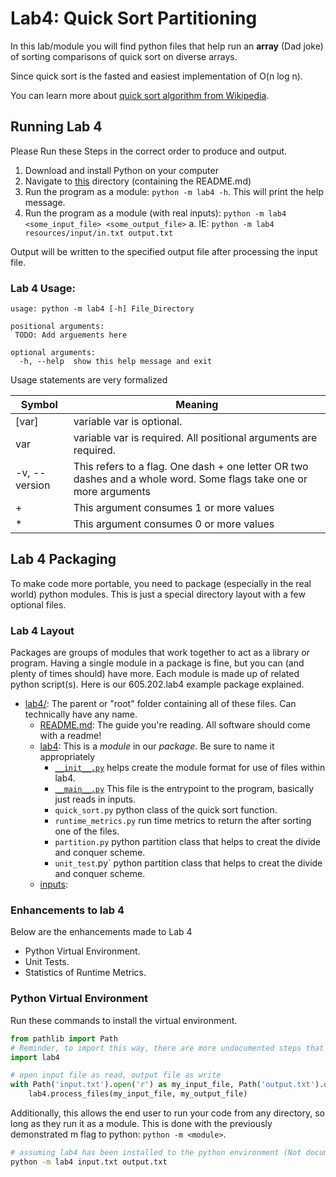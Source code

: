 # Lab4: Quick Sort Partitioning

In this lab/module you will find python files that help run an **array** (Dad joke) of sorting comparisons of quick sort on diverse arrays.

Since quick sort is the fasted and easiest implementation of O(n log n). 

You can learn more about [quick sort algorithm from Wikipedia](https://en.wikipedia.org/wiki/Quicksort).

## Running Lab 4
Please Run these Steps in the correct order to produce and output.

1. Download and install Python on your computer
2. Navigate to [this](.) directory (containing the README.md)
3. Run the program as a module: `python -m lab4 -h`. This will print the help message.
4. Run the program as a module (with real inputs): `python -m lab4 <some_input_file> <some_output_file>`
   a. IE: `python -m lab4 resources/input/in.txt output.txt`

Output will be written to the specified output file after processing the input file.

### Lab 4 Usage:

```commandline
usage: python -m lab4 [-h] File_Directory

positional arguments:
 TODO: Add arguements here

optional arguments:
  -h, --help  show this help message and exit
```

Usage statements are very formalized

| Symbol        | Meaning                                                                                                            |
|---------------|--------------------------------------------------------------------------------------------------------------------|
| [var]         | variable var is optional.                                                                                          |
| var           | variable var is required. All positional arguments are required.                                                   |
| -v, --version | This refers to a flag. One dash + one letter OR two dashes and a whole word. Some flags take one or more arguments |
| +             | This argument consumes 1 or more values                                                                            |
| *             | This argument consumes 0 or more values                                                                            |

## Lab 4 Packaging

To make code more portable, you need to package (especially in the real world) python modules. This is just a special
directory layout with a few optional files.

### Lab 4 Layout

Packages are groups of modules that work together to act as a library or program. Having a single module in a package is
fine, but you can (and plenty of times should) have more. Each module is made up of related python script(s). Here is our
605.202.lab4 example package explained.

* [lab4/](.): The parent or "root" folder containing all of these files. Can technically have any name.
    * [README.md](README.md):
      The guide you're reading. All software should come with a readme!
    * [lab4](lab4/): 
      This is a *module* in our *package*. Be sure to name it appropriately
      * [`__init__.py`](lab4/__init__.py) 
        helps create the module format for use of files within lab4.
      * [`__main__.py`](lab4/__main__.py) 
        This file is the entrypoint to the program, basically just reads in inputs.
      * `quick_sort.py` 
        python class of the quick sort function.
      * `runtime_metrics.py` 
        run time metrics to return the after sorting one of the files.
      * `partition.py`
        python partition class that helps to creat the divide and conquer scheme. 
      * `unit_test`.py`
        python partition class that helps to creat the divide and conquer scheme.
    * [inputs](resources/input/Lab4_Inputs): 

### Enhancements to lab 4
Below are the enhancements made to Lab 4
- Python Virtual Environment.
- Unit Tests.
- Statistics of Runtime Metrics.

### Python Virtual Environment
Run these commands to install the virtual environment. 


```python
from pathlib import Path
# Reminder, to import this way, there are more undocumented steps that require installing lab4 to the system libraries
import lab4

# open input file as read, output file as write
with Path('input.txt').open('r') as my_input_file, Path('output.txt').open('w') as my_output_file:
    lab4.process_files(my_input_file, my_output_file)
```

Additionally, this allows the end user to run your code from any directory, so long as they run it as a module. This is
done with the previously demonstrated m flag to python: `python -m <module>`.

```bash
# assuming lab4 has been installed to the python environment (Not documented here)
python -m lab4 input.txt output.txt
```

